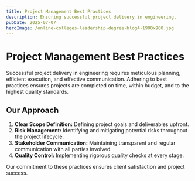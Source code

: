```yaml
---
title: Project Management Best Practices
description: Ensuring successful project delivery in engineering.
pubDate: 2025-07-07
heroImage: /online-colleges-leadership-degree-blog4-1900x900.jpg
---
```


# Project Management Best Practices

Successful project delivery in engineering requires meticulous planning, efficient execution, and effective communication. Adhering to best practices ensures projects are completed on time, within budget, and to the highest quality standards.

## Our Approach

1.  **Clear Scope Definition:** Defining project goals and deliverables upfront.
2.  **Risk Management:** Identifying and mitigating potential risks throughout the project lifecycle.
3.  **Stakeholder Communication:** Maintaining transparent and regular communication with all parties involved.
4.  **Quality Control:** Implementing rigorous quality checks at every stage.

Our commitment to these practices ensures client satisfaction and project success.